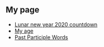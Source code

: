 ## My page
- [Lunar new year 2020 countdown](https://hoangnguyennn.github.io/lunar-new-year)
- [My age](https://hoangnguyennn.github.io/age)
- [Past Participle Words](https://hoangnguyennn.github.io/past-participle)